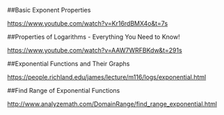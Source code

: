 ##Basic Exponent Properties

https://www.youtube.com/watch?v=Kr16rdBMX4o&t=7s

##Properties of Logarithms - Everything You Need to Know!

https://www.youtube.com/watch?v=AAW7WRFBKdw&t=291s

##Exponential Functions and Their Graphs

https://people.richland.edu/james/lecture/m116/logs/exponential.html

##Find Range of Exponential Functions

http://www.analyzemath.com/DomainRange/find_range_exponential.html